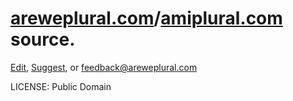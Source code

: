 # [areweplural.com](http://areweplural.com)/[amiplural.com](http://amiplural.com) source.

[Edit](https://github.com/areweplural/areweplural.github.io/edit/master/index.html), [Suggest](https://github.com/areweplural/areweplural.github.io/issues/new),
or feedback@areweplural.com

LICENSE: Public Domain
